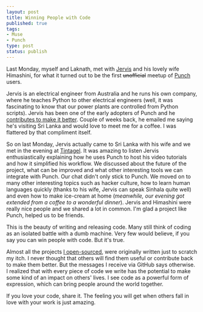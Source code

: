 ```yaml
--- 
layout: post
title: Winning People with Code
published: true
tags:
- Muse
- Punch
type: post
status: publish
---
```


Last Monday, myself and Laknath, met with [Jervis](http://www.whit.com.au/) and his lovely wife Himashini, for what it turned out to be the first <s>unofficial</s> meetup of [Punch](http://laktek.github.com/punch) users.

Jervis is an electrical engineer from Australia and he runs his own company, where he teaches Python to other electrical engineers (well, it was fascinating to know that our power plants are controlled from Python scripts). Jervis has been one of the early adopters of Punch and he [contributes to make it better](https://github.com/laktek/punch/issues/9). Couple of weeks back, he emailed me saying he's visiting Sri Lanka and would love to meet me for a coffee. I was flattered by that compliment itself.

So on last Monday, Jervis actually came to Sri Lanka with his wife and we met in the evening at [Tintagel](http://www.paradiseroadhotels.com/tintagel/index.php). It was amazing to listen Jervis enthusiastically explaining how he uses Punch to host his video tutorials and how it simplified his workflow. We discussed about the future of the project, what can be improved and what other interesting tools we can integrate with Punch. Our chat didn't only stick to Punch. We moved on to many other interesting topics such as hacker culture, how to learn human languages quickly (thanks to his wife, Jervis can speak Sinhala quite well) and even how to make ice-cream at home (_meanwhile, our evening got extended from a coffee to a wonderful dinner_). Jervis and Himashini were really nice people and we shared a lot in common. I'm glad a project like Punch, helped us to be friends.

This is the beauty of writing and releasing code. Many still think of coding as an isolated battle with a dumb machine. Very few would believe, if you say you can win people with code. But it's true.

Almost all the projects [I open-sourced](http://github.com/laktek), were originally written just to scratch my itch. I never thought that others will find them useful or contribute back to make them better. But the messages I receive via GitHub says otherwise. I realized that with every piece of code we write has the potential to make some kind of an impact on others' lives. I see code as a powerful form of expression, which can bring people around the world together.

If you love your code, share it. The feeling you will get when others fall in love with your work is just amazing.

